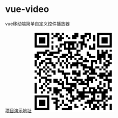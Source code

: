# vue-video

vue移动端简单自定义控件播放器

[项目演示地址](https://likunone.github.io/vue-video/)
![二维码](https://github.com/Likunone/vue-video/blob/master/dist/static/img/47e4dc556752be72ef1e3432fa40370c.png)
